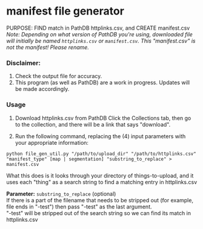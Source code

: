 # manifest file generator
PURPOSE: FIND match in PathDB httplinks.csv, and CREATE manifest.csv<br>
*Note: Depending on what version of PathDB you're using, downloaded file will initially be named `httplinks.csv` or `manifest.csv`.  This "manifest.csv" is not the manifest!  Please rename.*

### Disclaimer: 
1.  Check the output file for accuracy.
2.  This program (as well as PathDB) are a work in progress. Updates will be made accordingly.

### Usage
1) Download httplinks.csv from PathDB
Click the Collections tab, then go to the collection, and there will be a link that says "download".

2) Run the following command, replacing the (4) input parameters with your appropriate information:

```
python file_gen_util.py "/path/to/upload_dir" "/path/to/httplinks.csv" "manifest_type" [map | segmentation] "substring_to_replace" > manifest.csv
```

What this does is it looks through your directory of things-to-upload, and it uses each "thing" as a search string to find a matching entry in httplinks.csv

**Parameter:** `substring_to_replace` (optional)<br>
If there is a part of the filename that needs to be stripped out (for example, file ends in "-test") then pass "-test" as the last argument.<br>
"-test" will be stripped out of the search string so we can find its match in httplinks.csv
